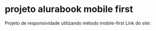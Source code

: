 # projeto alurabook mobile first
Projeto de responsividade utilizando método mobile-first
Link do site: 
